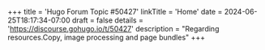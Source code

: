 +++
title = 'Hugo Forum Topic #50427'
linkTitle = 'Home'
date = 2024-06-25T18:17:34-07:00
draft = false
details = 'https://discourse.gohugo.io/t/50427'
description = "Regarding resources.Copy, image processing and page bundles"
+++
